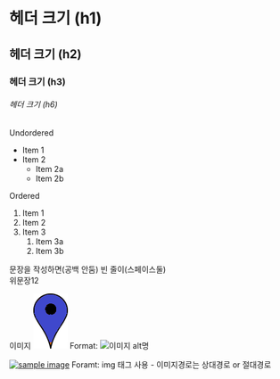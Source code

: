 # 헤더 크기 (h1)
## 헤더 크기 (h2)

### 헤더 크기 (h3)

###### 헤더 크기 (h6)


Undordered
* Item 1
* Item 2
  * Item 2a
  * Item 2b

Ordered
1. Item 1
1. Item 2
1. Item 3
   1. Item 3a
   2. Item 3b

문장을 작성하면(공백 안둠)
빈 줄이(스페이스둘)  
위문장12


이미지
![블루](/images/map-marker-blue.png)
Format: ![이미지 alt명](url링크)

<a href="#"><img src="https://github.com/jm0330/test2/images/map-marker-gray.png" width="300px" alt="sample image"></a>
Foramt: img 태그 사용 - 이미지경로는 상대경로 or 절대경로
